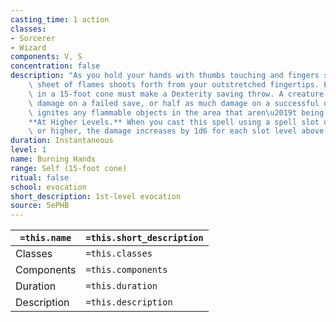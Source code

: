 ```yaml
---
casting_time: 1 action
classes:
- Sorcerer
- Wizard
components: V, S
concentration: false
description: "As you hold your hands with thumbs touching and fingers spread, a thin\
    \ sheet of flames shoots forth from your outstretched fingertips. Each creature\
    \ in a 15-foot cone must make a Dexterity saving throw. A creature takes 3d6 fire\
    \ damage on a failed save, or half as much damage on a successful one.\nThe fire\
    \ ignites any flammable objects in the area that aren\u2019t being worn or carried.\n\
    **At Higher Levels.** When you cast this spell using a spell slot of 2nd level\
    \ or higher, the damage increases by 1d6 for each slot level above 1st."
duration: Instantaneous
level: 1
name: Burning Hands
range: Self (15-foot cone)
ritual: false
school: evocation
short_description: 1st-level evocation
source: 5ePHB
---
```


| `=this.name` | `=this.short_description` |
| ------------ | ------------------------- |
| Classes      | `=this.classes`           |
| Components   | `=this.components`        |
| Duration     | `=this.duration`          |
| Description  | `=this.description`       |